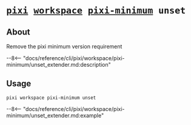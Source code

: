 <!--- This file is autogenerated. Do not edit manually! -->
# <code>[pixi](../../../pixi.md) [workspace](../../workspace.md) [pixi-minimum](../pixi-minimum.md) unset</code>

## About
Remove the pixi minimum version requirement

--8<-- "docs/reference/cli/pixi/workspace/pixi-minimum/unset_extender.md:description"

## Usage
```
pixi workspace pixi-minimum unset
```

--8<-- "docs/reference/cli/pixi/workspace/pixi-minimum/unset_extender.md:example"
